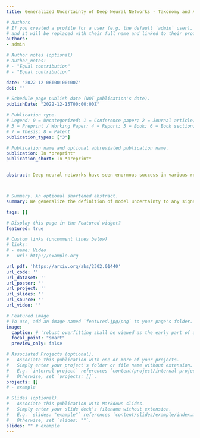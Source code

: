 ```yaml
---
title: Generalized Uncertainty of Deep Neural Networks - Taxonomy and Applications

# Authors
# If you created a profile for a user (e.g. the default `admin` user), write the username (folder name) here 
# and it will be replaced with their full name and linked to their profile.
authors:
- admin

# Author notes (optional)
# author_notes:
# - "Equal contribution"
# - "Equal contribution"

date: "2022-12-06T00:00:00Z"
doi: ""

# Schedule page publish date (NOT publication's date).
publishDate: "2022-12-15T00:00:00Z"

# Publication type.
# Legend: 0 = Uncategorized; 1 = Conference paper; 2 = Journal article;
# 3 = Preprint / Working Paper; 4 = Report; 5 = Book; 6 = Book section;
# 7 = Thesis; 8 = Patent
publication_types: ["3"]

# Publication name and optional abbreviated publication name.
publication: In *preprint*
publication_short: In *preprint*


abstract: Deep neural networks have seen enormous success in various real-world applications. Beyond their predictions as point estimates, increasing attention has been focused on quantifying the uncertainty of their predictions. In this review, we show that the uncertainty of deep neural networks is not only important in a sense of interpretability and transparency, but also crucial in further advancing their performance, particularly in learning systems seeking robustness and efficiency. We will generalize the definition of the uncertainty of deep neural networks to any number or vector that is associated with an input or an input-label pair, and catalog existing methods on ``mining'' such uncertainty from a deep model. We will include those methods from the classic field of uncertainty quantification as well as those methods that are specific to deep neural networks. We then show a wide spectrum of applications of such generalized uncertainty in realistic learning tasks including robust learning such as noisy learning, adversarially robust learning; data-efficient learning such as semi-supervised and weakly-supervised learning; and model-efficient learning such as model compression and knowledge distillation.



# Summary. An optional shortened abstract.
summary: We generalize the definition of model uncertainty to any signal that is related to data, and review existing and potential methods on how to "mine" such a signal from deep neural networks, as well as those methods on how to utilize such a signal to improve the efficiency and robustness of learning systems.

tags: []

# Display this page in the Featured widget?
featured: true

# Custom links (uncomment lines below)
# links:
# - name: Video
#   url: http://example.org

url_pdf: 'https://arxiv.org/abs/2302.01440'
url_code: ''
url_dataset: ''
url_poster: ''
url_project: ''
url_slides: ''
url_source: ''
url_video: ''

# Featured image
# To use, add an image named `featured.jpg/png` to your page's folder. 
image:
  caption: # 'robust overfitting shall be viewed as the early part of an epoch-wise double descent'
  focal_point: "smart"
  preview_only: false

# Associated Projects (optional).
#   Associate this publication with one or more of your projects.
#   Simply enter your project's folder or file name without extension.
#   E.g. `internal-project` references `content/project/internal-project/index.md`.
#   Otherwise, set `projects: []`.
projects: []
# - example

# Slides (optional).
#   Associate this publication with Markdown slides.
#   Simply enter your slide deck's filename without extension.
#   E.g. `slides: "example"` references `content/slides/example/index.md`.
#   Otherwise, set `slides: ""`.
slides: "" # example
---
```



<!--
{{% callout note %}}
Click the *Cite* button above to demo the feature to enable visitors to import publication metadata into their reference management software.
{{% /callout %}}

{{% callout note %}}
Create your slides in Markdown - click the *Slides* button to check out the example.
{{% /callout %}}
-->

<!-- Supplementary notes can be added here, including [code, math, and images](https://wowchemy.com/docs/writing-markdown-latex/). -->
